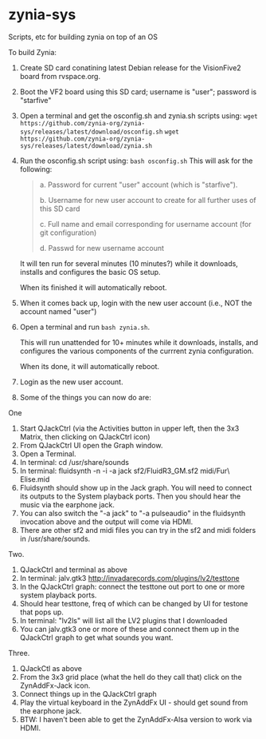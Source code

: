 # zynia-sys
Scripts, etc for building zynia on top of an OS

To build Zynia:

1.  Create SD card conatining latest Debian release for the VisionFive2 board from rvspace.org.
2.  Boot the VF2 board using this SD card; username is "user"; password is "starfive"
3.  Open a terminal and get the osconfig.sh and zynia.sh scripts using:
     `wget https://github.com/zynia-org/zynia-sys/releases/latest/download/osconfig.sh`
     `wget https://github.com/zynia-org/zynia-sys/releases/latest/download/zynia.sh`
4.  Run the osconfig.sh script using: `bash osconfig.sh`
    This will ask for the following:
       > a. Password for current "user" account (which is "starfive").
       >
       > b. Username for new user account to create for all further uses of this SD card
       >
       > c. Full name and email corresponding for username account (for git configuration)
       > 
       > d. Passwd for new username account

    It will ten run for several minutes (10 minutes?) while it downloads, installs and configures the basic OS setup.

    When its finished it will automatically reboot.

5.  When it comes back up, login with the new user account (i.e., NOT the account named "user")

6.  Open a terminal and run `bash zynia.sh`.

    This will run unattended for 10+ minutes while it downloads, installs, and configures the various components of the currrent zynia configuration.

    When its done, it will automatically reboot.

7.  Login as the new user account. 

8.  Some of the things you can now do are:

One
1.  Start QJackCtrl (via the Activities button in upper left, then the 3x3 Matrix, then clicking on QJackCtrl icon)
2.  From QJackCtrl UI open the Graph window.
3.  Open a Terminal.
4.  In terminal: cd /usr/share/sounds
5.  In terminal: fluidsynth -n -i -a jack sf2/FluidR3_GM.sf2 midi/Fur\ Elise.mid
6.  Fluidsynth should show up in the Jack graph.  You will need to connect its outputs to the System playback ports.  Then you should hear the music via the earphone jack.
7.  You can also switch the "-a jack" to "-a pulseaudio" in the fluidsynth invocation above and the output will come via HDMI.
8.  There are other sf2 and midi files you can try in the sf2 and midi folders in /usr/share/sounds.

Two.
1.  QJackCtrl and terminal as above
2.  In terminal: jalv.gtk3 http://invadarecords.com/plugins/lv2/testtone
3.  In the QJackCtrl graph: connect the testtone out port to one or more system playback ports.
4.  Should hear testtone, freq of which can be changed by UI for testone that pops up.
5.  In terminal:  "lv2ls" will list all the LV2 plugins that I downloaded
6.  You can jalv.gtk3 one or more of these and connect them up in the QJackCtrl graph to get what sounds you want.

Three.
1.  QJackCtl as above
2.  From the 3x3 grid place (what the hell do they call that) click on the ZynAddFx-Jack icon.
3.  Connect things up in the QJackCtrl graph
4.  Play the virtual keyboard in the ZynAddFx UI - should get sound from the earphone jack.
5.  BTW: I haven't been able to get the  ZynAddFx-Alsa version to work via HDMI.

